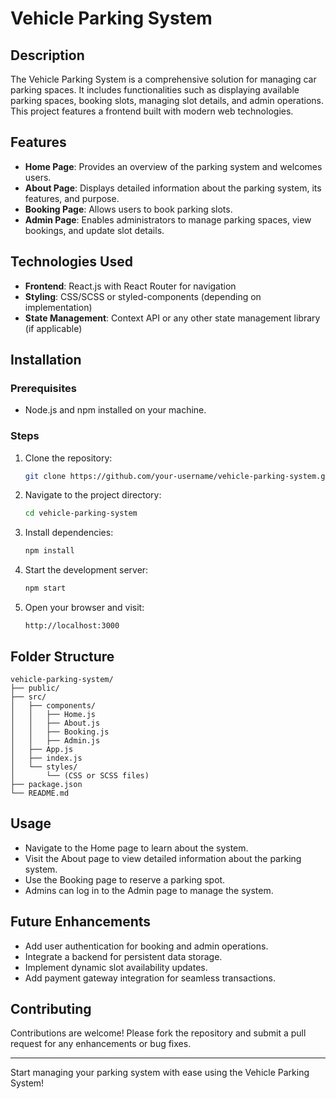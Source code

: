 # Vehicle Parking System

## Description

The Vehicle Parking System is a comprehensive solution for managing car parking spaces. It includes functionalities such as displaying available parking spaces, booking slots, managing slot details, and admin operations. This project features a frontend built with modern web technologies.

## Features

- **Home Page**: Provides an overview of the parking system and welcomes users.
- **About Page**: Displays detailed information about the parking system, its features, and purpose.
- **Booking Page**: Allows users to book parking slots.
- **Admin Page**: Enables administrators to manage parking spaces, view bookings, and update slot details.

## Technologies Used

- **Frontend**: React.js with React Router for navigation
- **Styling**: CSS/SCSS or styled-components (depending on implementation)
- **State Management**: Context API or any other state management library (if applicable)

## Installation

### Prerequisites

- Node.js and npm installed on your machine.

### Steps

1. Clone the repository:
   ```bash
   git clone https://github.com/your-username/vehicle-parking-system.git
   ```
2. Navigate to the project directory:
   ```bash
   cd vehicle-parking-system
   ```
3. Install dependencies:
   ```bash
   npm install
   ```
4. Start the development server:
   ```bash
   npm start
   ```
5. Open your browser and visit:
   ```
   http://localhost:3000
   ```

## Folder Structure

```
vehicle-parking-system/
├── public/
├── src/
│   ├── components/
│   │   ├── Home.js
│   │   ├── About.js
│   │   ├── Booking.js
│   │   ├── Admin.js
│   ├── App.js
│   ├── index.js
│   └── styles/
│       └── (CSS or SCSS files)
├── package.json
└── README.md
```

## Usage

- Navigate to the Home page to learn about the system.
- Visit the About page to view detailed information about the parking system.
- Use the Booking page to reserve a parking spot.
- Admins can log in to the Admin page to manage the system.

## Future Enhancements

- Add user authentication for booking and admin operations.
- Integrate a backend for persistent data storage.
- Implement dynamic slot availability updates.
- Add payment gateway integration for seamless transactions.

## Contributing

Contributions are welcome! Please fork the repository and submit a pull request for any enhancements or bug fixes.

---

Start managing your parking system with ease using the Vehicle Parking System!

